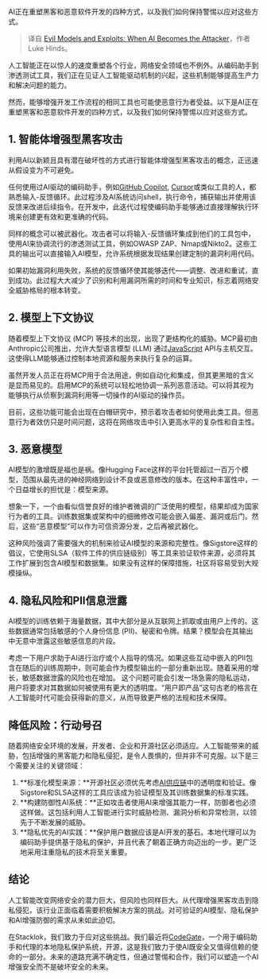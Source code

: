 
<!--
title: 恶意模型与漏洞：当AI成为攻击者时
cover: https://cdn.thenewstack.io/media/2025/01/1324b217-evil.jpg
-->

AI正在重塑黑客和恶意软件开发的四种方式，以及我们如何保持警惕以应对这些方式。

> 译自 [Evil Models and Exploits: When AI Becomes the Attacker](https://thenewstack.io/evil-models-and-exploits-when-ai-becomes-the-attacker/)，作者 Luke Hinds。

人工智能正在以惊人的速度重塑各个行业，网络安全领域也不例外。从编码助手到渗透测试工具，我们正在见证人工智能驱动机制的兴起，这些机制能够提高生产力和解决问题的能力。

然而，能够增强开发工作流程的相同工具也可能使恶意行为者受益。以下是AI正在重塑黑客和恶意软件开发的四种方式，以及我们如何保持警惕以应对这些方式。

## 1. 智能体增强型黑客攻击

利用AI以新颖且具有潜在破坏性的方式进行智能体增强型黑客攻击的概念，正迅速从假设变为不可避免。

任何使用过AI驱动的编码助手，例如[GitHub Copilot](https://thenewstack.io/github-copilot-a-powerful-controversial-autocomplete-for-developers/), [Cursor](https://thenewstack.io/using-cursor-ai-as-part-of-your-development-workflow/)或类似工具的人，都熟悉输入-反馈循环。此过程涉及AI系统访问shell，执行命令，捕获输出并使用该反馈来改进后续指令。在开发中，此迭代过程使编码助手能够通过直接理解执行环境来创建更有效和更准确的代码。

同样的概念可以被武器化。攻击者可以将输入-反馈循环集成到他们的工具包中，使用AI来协调流行的渗透测试工具，例如OWASP ZAP、Nmap或Nikto2。这些工具的输出可以直接输入AI模型，允许系统根据发现结果创建定制的漏洞利用代码。

如果初始漏洞利用失败，系统的反馈循环使其能够迭代——调整、改进和重试，直到成功。此过程大大减少了识别和利用漏洞所需的时间和专业知识，标志着网络安全威胁格局的根本转变。

## 2. 模型上下文协议

随着模型上下文协议 (MCP) 等技术的出现，出现了更结构化的威胁。MCP最初由Anthropic公司推出，允许大型语言模型 (LLM) 通过[JavaScript](https://thenewstack.io/5-technical-javascript-trends-you-need-to-know-about-in-2025/) API与主机交互。这使得LLM能够通过控制本地资源和服务来执行复杂的运算。

虽然开发人员正在将MCP用于合法用途，例如自动化和集成，但其更黑暗的含义是显而易见的。启用MCP的系统可以轻松地协调一系列恶意活动。可以将其视为能够执行从侦察到漏洞利用等一切操作的AI驱动的操作员。

目前，这些功能可能会出现在白帽研究中，预示着攻击者如何使用此类工具。但恶意行为者效仿只是时间问题，这将在网络攻击中引入更高水平的复杂性和自主性。

## 3. 恶意模型

AI模型的激增既是福也是祸。像Hugging Face这样的平台托管超过一百万个模型，范围从最先进的神经网络到设计不良或恶意修改的版本。在这种丰富性中，一个日益增长的担忧是：模型来源。

想象一下，一个由看似信誉良好的维护者微调的广泛使用的模型，结果却成为国家行为者的工具。训练数据集或架构中的细微修改可能会嵌入偏差、漏洞或后门。然后，这些“恶意模型”可以作为可信资源分发，之后再被武器化。

这种风险强调了需要强大的机制来验证AI模型的来源和完整性。像Sigstore这样的倡议，它使用SLSA（软件工件的供应链级别）等工具来验证软件来源，必须将其工作扩展到包含AI模型和数据集。如果没有这样的保障措施，社区将容易受到大规模操纵。

## 4. 隐私风险和PII信息泄露

AI模型的训练依赖于海量数据，其中大部分是从互联网上抓取或由用户上传的。这些数据通常包括敏感的个人身份信息 (PII)、秘密和令牌。结果？模型会在其输出中无意中泄露这些敏感信息的片段。

考虑一下用户求助于AI进行治疗或个人指导的情况。如果这些互动中嵌入的PII包含在随后的训练周期中，则可能会作为模型输出的一部分重新出现。随着采用的增长，敏感数据泄露的风险也在增加。
这个问题可能会引发一场急需的隐私运动，用户将要求对其数据如何被使用有更大的透明度。“用户即产品”这句古老的格言在人工智能时代可能会获得新的意义，从而导致更严格的法规和技术保障。

## 降低风险：行动号召

随着网络安全环境的发展，开发者、企业和开源社区必须适应。人工智能带来的威胁，包括增强的黑客能力和隐私侵犯，是令人畏惧的，但并非不可克服。以下是三个需要关注的关键领域：

1. **标准化模型来源：**开源社区必须优先考虑[AI供应链](https://thenewstack.io/how-supply-chain-attackers-maximize-their-blast-radius/)中的透明度和验证。像Sigstore和SLSA这样的工具应该成为验证模型及其训练数据集的标准实践。
2. **构建防御性AI系统：**正如攻击者使用AI来增强其能力一样，防御者也必须这样做。这包括利用人工智能进行实时威胁检测、漏洞分析和异常检测，以领先于不断发展的威胁。
3. **隐私优先的AI实践：**保护用户数据应该是AI开发的基石。本地代理可以为编码助手提供基于隐私的保护，并且代表了朝着正确方向迈出的一步。更广泛地采用注重隐私的技术将至关重要。

## 结论

人工智能改变网络安全的潜力巨大，但风险也同样巨大。从代理增强黑客攻击到隐私侵犯，该行业正面临着需要积极解决方案的挑战。对可验证的AI模型、隐私保护和AI增强防御的需求从未如此迫切。

在Stacklok，我们致力于应对这些挑战。我们最近将[CodeGate](http://codegate.ai)，一个用于编码助手和代理的本地隐私保护系统，开源，这是我们致力于使AI既安全又值得信赖的使命的一部分。未来的道路充满不确定性，但通过警惕和合作，我们可以塑造一个AI增强安全而不是破坏安全的未来。
